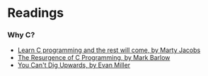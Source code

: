 
# Readings

### Why C?

- [Learn C programming and the rest will come, by Marty Jacobs](https://www.zeroequalsfalse.press/2017/11/29/c/index.html)
- [The Resurgence of C Programming, by Mark Barlow](https://www.oreilly.com/learning/the-resurgence-of-c-programming)
- [You Can't Dig Upwards, by Evan Miller](http://www.evanmiller.org/you-cant-dig-upwards.html)
